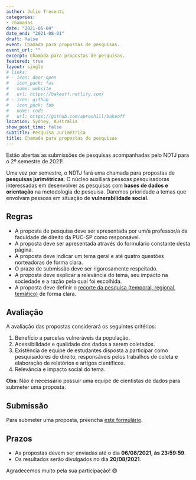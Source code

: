 ```yaml
---
author: Julio Trecenti
categories:
- chamadas
date: "2021-06-04"
date_end: "2021-08-01"
draft: false
event: Chamada para propostas de pesquisas.
event_url: ""
excerpt: Chamada para propostas de pesquisas.
featured: true
layout: single
# links:
# - icon: door-open
#   icon_pack: fas
#   name: website
#   url: https://bakeoff.netlify.com/
# - icon: github
#   icon_pack: fab
#   name: code
#   url: https://github.com/apreshill/bakeoff
location: Sydney, Australia
show_post_time: false
subtitle: Pesquisa Jurimétrica
title: Chamada para propostas de pesquisas
---
```


Estão abertas as submissões de pesquisas acompanhadas pelo NDTJ para o 2º semestre de 2021!

Uma vez por semestre, o NDTJ fará uma chamada para propostas de __pesquisas jurimétricas__. O núcleo auxiliará pessoas pesquisadoras interessadas em desenvolver as pesquisas com __bases de dados e orientação__ na metodologia de pesquisa. Daremos prioridade a temas que envolvam pessoas em situação de __vulnerabilidade social__.

## Regras

* A proposta de pesquisa deve ser apresentada por um/a professor/a da faculdade de direito da PUC-SP como responsável.
* A proposta deve ser apresentada através do formulário constante desta página.
* A proposta deve indicar um tema geral e até quatro questões norteadoras de forma clara.
* O prazo de submissão deve ser rigorosamente respeitado.
* A proposta deve explicar a relevância do tema, seu impacto na sociedade e a razão pela qual foi escolhida. 
* A proposta deve definir o [recorte da pesquisa (temporal, regional, temático)](https://forum.abj.org.br/t/como-obter-dados-de-processos-judiciais/40) de forma clara.

## Avaliação

A avaliação das propostas considerará os seguintes critérios: 

1. Benefício a parcelas vulneráveis da população.
1. Acessibilidade e qualidade dos dados a serem coletados.
1. Existência de equipe de estudantes disposta a participar como pesquisadores do direito, responsáveis pelos trabalhos de coleta e elaboração de relatórios e artigos científicos.
1. Relevância e impacto social do tema.

__Obs__: Não é necessário possuir uma equipe de cientistas de dados para submeter uma proposta.


## Submissão

Para submeter uma proposta, preencha [este formulário](https://docs.google.com/forms/d/e/1FAIpQLSdLFb1UtCXwoFvf4vZ1WsF2lfzeHGJlqEqqMaXHmW6i3XFHMQ/viewform).

## Prazos

- As propostas devem ser enviadas até o dia __06/08/2021, às 23:59:59__.
- Os resultados serão divulgados no dia __20/08/2021__.

Agradecemos muito pela sua participação! :smile:
